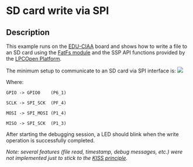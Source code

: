 # SD card write via SPI

## Description
This example runs on the
[EDU-CIAA](http://www.proyecto-ciaa.com.ar/devwiki/doku.php?id=desarrollo:edu-ciaa:edu-ciaa-nxp)
board and shows how to write a file to an SD card using the
[FatFs module](http://elm-chan.org/fsw/ff/00index_e.html)
and the SSP API functions provided by the
[LPCOpen Platform](https://www.lpcware.com/lpcopen).

The minimum setup to communicate to an SD card via SPI interface is:
![](http://elm-chan.org/docs/mmc/pic/spicon.png)

Where:

`GPIO -> GPIO0    (P6_1)`

`SCLK -> SPI_SCK  (PF_4)`

`MOSI -> SPI_MOSI (P1_4)`

`MISO -> SPI_SCK  (P1_3)`

After starting the debugging session, a LED should blink when the write
operation is successfully completed.

*Note: several features (file read, timestamp, debug messages, etc.) were not
implemented just to stick to the
[KISS principle](https://en.wikipedia.org/wiki/KISS_principle).*
